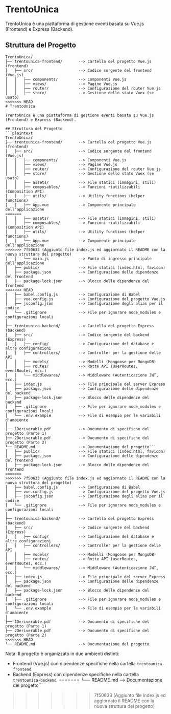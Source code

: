# TrentoUnica

TrentoUnica è una piattaforma di gestione eventi basata su Vue.js (Frontend) e Express (Backend).

## Struttura del Progetto
```plaintext
TrentoUnica/
├── trentounica-frontend/       --> Cartella del progetto Vue.js (frontend)
│   ├── src/                    --> Codice sorgente del frontend (Vue.js)
│   │   ├── components/         --> Componenti Vue.js
│   │   ├── views/              --> Pagine Vue.js
│   │   ├── router/             --> Configurazione del router Vue.js
│   │   ├── store/              --> Gestione dello stato Vuex (se usato)
<<<<<<< HEAD
# TrentoUnica

TrentoUnica è una piattaforma di gestione eventi basata su Vue.js (Frontend) e Express (Backend).

## Struttura del Progetto
```plaintext
TrentoUnica/
├── trentounica-frontend/       --> Cartella del progetto Vue.js (frontend)
│   ├── src/                    --> Codice sorgente del frontend (Vue.js)
│   │   ├── components/         --> Componenti Vue.js
│   │   ├── views/              --> Pagine Vue.js
│   │   ├── router/             --> Configurazione del router Vue.js
│   │   ├── store/              --> Gestione dello stato Vuex (se usato)
│   │   ├── assets/             --> File statici (immagini, stili)
│   │   ├── composables/        --> Funzioni riutilizzabili (Composition API)
│   │   ├── utils/              --> Utility functions (helper functions)
│   │   ├── App.vue             --> Componente principale dell'applicazione
=======
│   │   ├── assets/             --> File statici (immagini, stili)
│   │   ├── composables/        --> Funzioni riutilizzabili (Composition API)
│   │   ├── utils/              --> Utility functions (helper functions)
│   │   └── App.vue             --> Componente principale dell'applicazione
>>>>>>> 7f50633 (Aggiunto file index.js ed aggiornato il README con la nuova struttura del progetto)
│   │   └── main.js             --> Punto di ingresso principale dell'applicazione
│   ├── public/                 --> File statici (index.html, favicon)
│   ├── package.json            --> Configurazione delle dipendenze del frontend
│   ├── package-lock.json       --> Blocco delle dipendenze del frontend
<<<<<<< HEAD
│   ├── babel.config.js         --> Configurazione di Babel
│   ├── vue.config.js           --> Configurazione del progetto Vue.js
│   ├── jsconfig.json           --> Configurazione degli alias per il codice
│   └── .gitignore              --> File per ignorare node_modules e configurazioni locali
│
├── trentounica-backend/        --> Cartella del progetto Express (backend)
│   ├── src/                    --> Codice sorgente del backend (Express)
│   │   ├── config/             --> Configurazione del database e altre configurazioni
│   │   ├── controllers/        --> Controller per la gestione delle API
│   │   ├── models/             --> Modelli (Mongoose per MongoDB)
│   │   ├── routes/             --> Rotte API (userRoutes, eventRoutes, ecc.)
│   │   └── middlewares/        --> Middleware (Autenticazione JWT, ecc.)
│   ├── index.js                --> File principale del server Express
│   ├── package.json            --> Configurazione delle dipendenze del backend
│   ├── package-lock.json       --> Blocco delle dipendenze del backend
│   ├── .gitignore              --> File per ignorare node_modules e configurazioni locali
│   └── .env.example            --> File di esempio per le variabili d'ambiente
│
├── 1Deriverable.pdf            --> Documento di specifiche del progetto (Parte 1)
├── 2Deriverable.pdf            --> Documento di specifiche del progetto (Parte 2)
└── README.md                   --> Documentazione del progetto```
│   ├── public/                 --> File statici (index.html, favicon)
│   ├── package.json            --> Configurazione delle dipendenze del frontend
│   ├── package-lock.json       --> Blocco delle dipendenze del frontend
=======
>>>>>>> 7f50633 (Aggiunto file index.js ed aggiornato il README con la nuova struttura del progetto)
│   ├── babel.config.js         --> Configurazione di Babel
│   ├── vue.config.js           --> Configurazione del progetto Vue.js
│   ├── jsconfig.json           --> Configurazione degli alias per il codice
│   └── .gitignore              --> File per ignorare node_modules e configurazioni locali
│
├── trentounica-backend/        --> Cartella del progetto Express (backend)
│   ├── src/                    --> Codice sorgente del backend (Express)
│   │   ├── config/             --> Configurazione del database e altre configurazioni
│   │   ├── controllers/        --> Controller per la gestione delle API
│   │   ├── models/             --> Modelli (Mongoose per MongoDB)
│   │   ├── routes/             --> Rotte API (userRoutes, eventRoutes, ecc.)
│   │   └── middlewares/        --> Middleware (Autenticazione JWT, ecc.)
│   ├── index.js                --> File principale del server Express
│   ├── package.json            --> Configurazione delle dipendenze del backend
│   ├── package-lock.json       --> Blocco delle dipendenze del backend
│   ├── .gitignore              --> File per ignorare node_modules e configurazioni locali
│   └── .env.example            --> File di esempio per le variabili d'ambiente
│
├── 1Deriverable.pdf            --> Documento di specifiche del progetto (Parte 1)
├── 2Deriverable.pdf            --> Documento di specifiche del progetto (Parte 2)
<<<<<<< HEAD
└── README.md                   --> Documentazione del progetto
```

Nota: Il progetto è organizzato in due ambienti distinti:
- Frontend (Vue.js) con dipendenze specifiche nella cartella `trentounica-frontend`.
- Backend (Express) con dipendenze specifiche nella cartella `trentounica-backend`.
=======
└── README.md                   --> Documentazione del progetto```
>>>>>>> 7f50633 (Aggiunto file index.js ed aggiornato il README con la nuova struttura del progetto)
